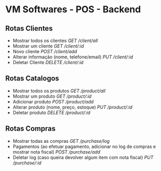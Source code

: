 # VM Softwares - POS - Backend

## Rotas Clientes
- Mostrar todos os clientes *GET /client/all*
- Mostrar um cliente *GET /client/:id*
- Novo cliente *POST /client/add*
- Alterar informação (nome, telefone/email) *PUT /client/:id*
- Deletar Cliente *DELETE /client/:id*

## Rotas Catalogos
- Mostrar todos os produtos *GET /product/all*
- Mostrar um produto *GET /product/:id*
- Adicionar produto *POST /product/add*
- Alterar produto (nome, preço, estoque) *PUT /product/:id*
- Deletar produto *DELETE /product/:id*

## Rotas Compras
- Mostrar todas as compras *GET /purchase/log*
- Pagamentos (ao efetuar pagamento, adicionar no log de compras e mostrar nota fiscal) *POST /purchase/add*
- Deletar log (caso queira devolver algum item com nota fiscal) *PUT /purchase/:id*